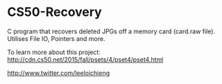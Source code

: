 # CS50-Recovery
C program that recovers deleted JPGs off a memory card (card.raw file). Utilises File IO, Pointers and more.

To learn more about this project: http://cdn.cs50.net/2015/fall/psets/4/pset4/pset4.html


http://www.twitter.com/leeloichieng
